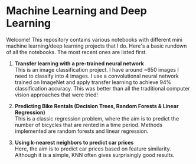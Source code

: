 # Machine Learning and Deep Learning

Welcome! This repository contains various notebooks with different mini machine learning/deep learning projects that I do. Here's a basic rundown of all the notebooks. The most recent ones are listed first.

1. **Transfer learning with a pre-trained neural network** <br>
This is an image classification project. I have around ~650 images I need to classify into 4 images. I use a convolutional neural network trained on ImageNet and apply transfer learning to achieve 94% classification accuracy. This was better than all the traditional computer vision approaches that were tried!

2. **Predicting Bike Rentals (Decision Trees, Random Forests & Linear Regression)** <br>
This is a classic regression problem, where the aim is to predict the number of bicycles that are rented in a time period. Methods implemented are random forests and linear regression.

3) **Using k-nearest neighbors to predict car prices** <br>
Here, the aim is to predict car prices based on feature similarity. Although it is a simple, KNN often gives surprisingly good results. 
